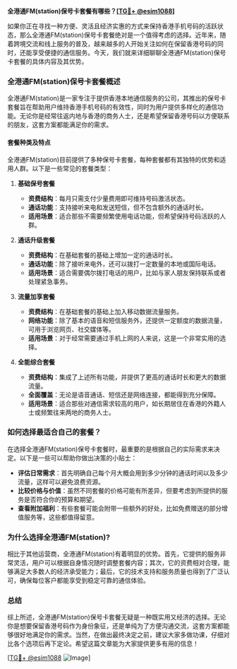 **全港通FM(station)保号卡套餐有哪些？[[TG💪+ @esim1088](https://t.me/s/esim1088)]**

如果你正在寻找一种方便、灵活且经济实惠的方式来保持香港手机号码的活跃状态，那么全港通FM(station)保号卡套餐绝对是一个值得考虑的选择。近年来，随着跨境交流和线上服务的普及，越来越多的人开始关注如何在保留香港号码的同时，还能享受便捷的通信服务。今天，我们就来详细聊聊全港通FM(station)保号卡套餐的具体内容及其优势。

### 全港通FM(station)保号卡套餐概述

全港通FM(station)是一家专注于提供香港本地通信服务的公司，其推出的保号卡套餐旨在帮助用户维持香港手机号码的有效性，同时为用户提供多样化的通信功能。无论你是经常往返内地与香港的商务人士，还是希望保留香港号码以方便联系的朋友，这套方案都能满足你的需求。

#### 套餐种类及特点

全港通FM(station)目前提供了多种保号卡套餐，每种套餐都有其独特的优势和适用人群。以下是一些常见的套餐类型：

1. **基础保号套餐**
   - **资费结构**：每月只需支付少量费用即可维持号码激活状态。
   - **通话功能**：支持接听来电和发送短信，但不包含额外的通话时长。
   - **适用场景**：适合那些不需要频繁使用电话功能，但希望保持号码活跃的人群。

2. **通话升级套餐**
   - **资费结构**：在基础套餐的基础上增加一定的通话时长。
   - **通话功能**：除了接听来电外，还可以拨打一定数量的本地或国际电话。
   - **适用场景**：适合需要偶尔拨打电话的用户，比如与家人朋友保持联系或者处理紧急事务。

3. **流量加享套餐**
   - **资费结构**：在基础套餐的基础上加入移动数据流量服务。
   - **网络功能**：除了基本的语音和短信服务外，还提供一定额度的数据流量，可用于浏览网页、社交媒体等。
   - **适用场景**：对于经常需要通过手机上网的人来说，这是一个非常实用的选择。

4. **全能综合套餐**
   - **资费结构**：集成了上述所有功能，并提供了更高的通话时长和更大的数据流量。
   - **全面覆盖**：无论是语音通话、短信还是网络连接，都能得到充分保障。
   - **适用场景**：适合那些对通信需求较高的用户，如长期居住在香港的外籍人士或频繁往来两地的商务人士。

### 如何选择最适合自己的套餐？

在选择全港通FM(station)保号卡套餐时，最重要的是根据自己的实际需求来决定。以下是一些可以帮助你做出决策的小贴士：

- **评估日常需求**：首先明确自己每个月大概会用到多少分钟的通话时间以及多少流量，这样可以避免浪费资源。
- **比较价格与价值**：虽然不同套餐的价格可能有所差异，但要考虑到所提供的服务是否符合你的预算和期望。
- **查看附加福利**：有些套餐可能会附带一些额外的好处，比如免费赠送的部分增值服务等，这些都值得留意。

### 为什么选择全港通FM(station)?

相比于其他运营商，全港通FM(station)有着明显的优势。首先，它提供的服务非常灵活，用户可以根据自身情况随时调整套餐内容；其次，它的资费相对合理，能够满足大多数人的经济承受能力；最后，它的技术支持和服务质量也得到了广泛认可，确保每位客户都能享受到稳定可靠的通信体验。

### 总结

综上所述，全港通FM(station)保号卡套餐无疑是一种既实用又经济的选择。无论你是想要保留香港号码作为身份象征，还是单纯为了方便沟通交流，这套方案都能够很好地满足你的需求。当然，在做出最终决定之前，建议大家多做功课，仔细对比各个选项后再下定论。希望这篇文章能为大家提供更多有用的信息！

[[TG💪+ @esim1088](https://t.me/s/esim1088) ![Image](https://i.postimg.cc/4NQfJmqS/Snipaste-2025-05-13-00-14-12.png)]